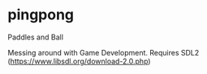 # pingpong
Paddles and Ball

Messing around with Game Development.
Requires SDL2 (https://www.libsdl.org/download-2.0.php)